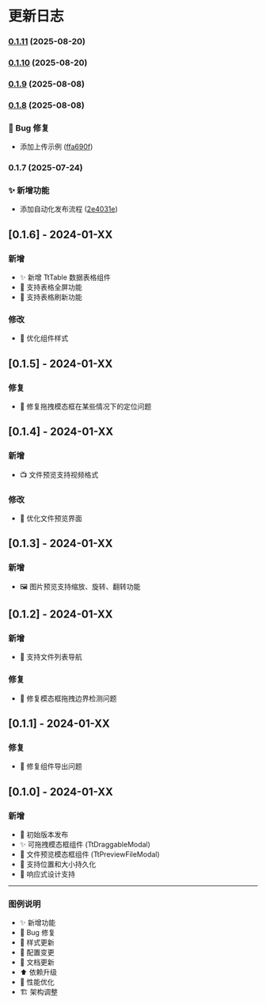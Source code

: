 # 更新日志


### [0.1.11](https://github.com/HuareuT/tt-components/compare/v0.1.10...v0.1.11) (2025-08-20)

### [0.1.10](https://github.com/HuareuT/tt-components/compare/v0.1.9...v0.1.10) (2025-08-20)

### [0.1.9](https://github.com/HuareuT/tt-components/compare/v0.1.8...v0.1.9) (2025-08-08)

### [0.1.8](https://github.com/HuareuT/tt-components/compare/v0.1.7...v0.1.8) (2025-08-08)


### 🐛 Bug 修复

* 添加上传示例 ([ffa690f](https://github.com/HuareuT/tt-components/commit/ffa690f27ed506215e42c2fe2c263ca6691b1509))

### 0.1.7 (2025-07-24)


### ✨ 新增功能

* 添加自动化发布流程 ([2e4031e](https://github.com/HuareuT/tt-components/commit/2e4031e0fc145292752f068e03894261b7c577c1))

## [0.1.6] - 2024-01-XX

### 新增

- ✨ 新增 TtTable 数据表格组件
- 🎯 支持表格全屏功能
- 🔄 支持表格刷新功能

### 修改

- 💄 优化组件样式

## [0.1.5] - 2024-01-XX

### 修复

- 🐛 修复拖拽模态框在某些情况下的定位问题

## [0.1.4] - 2024-01-XX

### 新增

- 📺 文件预览支持视频格式

### 修改

- 🎨 优化文件预览界面

## [0.1.3] - 2024-01-XX

### 新增

- 🖼️ 图片预览支持缩放、旋转、翻转功能

## [0.1.2] - 2024-01-XX

### 新增

- 📁 支持文件列表导航

### 修复

- 🐛 修复模态框拖拽边界检测问题

## [0.1.1] - 2024-01-XX

### 修复

- 🐛 修复组件导出问题

## [0.1.0] - 2024-01-XX

### 新增

- 🎉 初始版本发布
- ✨ 可拖拽模态框组件 (TtDraggableModal)
- 📁 文件预览模态框组件 (TtPreviewFileModal)
- 💾 支持位置和大小持久化
- 📱 响应式设计支持

---

### 图例说明

- ✨ 新增功能
- 🐛 Bug 修复
- 💄 样式更新
- 🔧 配置变更
- 📖 文档更新
- ⬆️ 依赖升级
- 🚀 性能优化
- 🏗️ 架构调整
